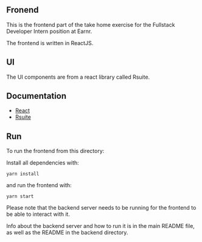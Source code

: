 ## Fronend
This is the frontend part of the take home exercise for the Fullstack Developer Intern position at Earnr.

The frontend is written in ReactJS.

## UI
The UI components are from a react library called Rsuite.

## Documentation
* [React](https://reactjs.org/docs/getting-started.html)
* [Rsuite](https://rsuitejs.com/guide/introduction/)

## Run
To run the frontend from this directory:

Install all dependencies with:
```
yarn install
```

and run the frontend with:
```
yarn start
```

Please note that the backend server needs to be running for the frontend to be able to interact with it.

Info about the backend server and how to run it is in the main README file, as well as the README in the backend directory.
